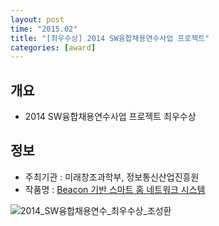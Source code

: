 ```yaml
---
layout: post
time: "2015.02"
title: "[최우수상] 2014 SW융합채용연수사업 프로젝트"
categories: [award]
---
```


## 개요 

* 2014 SW융합채용연수사업 프로젝트 최우수상

## 정보 

* 주최기관 : 미래창조과학부, 정보통신산업진흥원
* 작품명 : [Beacon 기반 스마트 홈 네트워크 시스템](https://sunghwan7330.github.io/portfolio/2014-12-01-smarthome_basedon_beacon/)

![2014_SW융합채용연수_최우수상_조성환](/portfolio/2014_SW융합채용연수_최우수상_조성환.jpg)